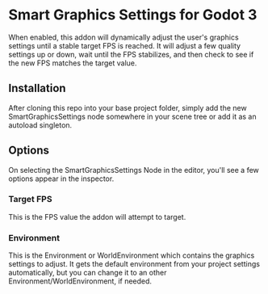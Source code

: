 # Smart Graphics Settings for Godot 3

When enabled, this addon will dynamically adjust the user's graphics settings until a stable target FPS is reached. It will adjust a few quality settings up or down, wait until the FPS stabilizes, and then check to see if the new FPS matches the target value.

## Installation

After cloning this repo into your base project folder, simply add the new SmartGraphicsSettings node somewhere in your scene tree or add it as an autoload singleton.

## Options

On selecting the SmartGraphicsSettings Node in the editor, you'll see a few options appear in the inspector.

### Target FPS

This is the FPS value the addon will attempt to target.

### Environment

This is the Environment or WorldEnvironment which contains the graphics settings to adjust. It gets the default environment from your project settings automatically, but you can change it to an other Environment/WorldEnvironment, if needed.
